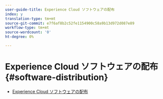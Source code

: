 ```yaml
---
user-guide-title: Experience Cloud ソフトウェアの配布
index: y
translation-type: tm+mt
source-git-commit: e7f6af8b2c52fe1154900c58a9b13d972d087e89
workflow-type: tm+mt
source-wordcount: '0'
ht-degree: 0%

---
```



# Experience Cloud ソフトウェアの配布 {#software-distribution}

+ [Experience Cloud ソフトウェアの配布](home.md)

